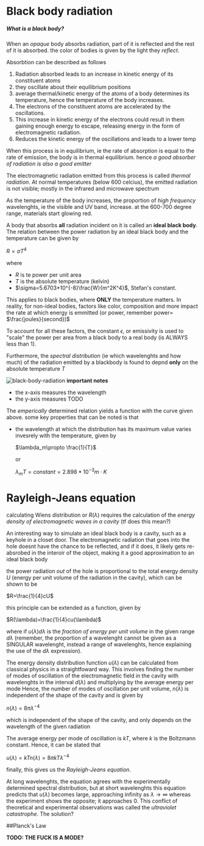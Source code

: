 # Black body radiation

##### What is a black body?

When an _opaque_ body absorbs radiation, part of it is reflected and the rest
of it is absorbed. the color of bodies is given by the light they _reflect_.

Absorbtion can be described as follows 

1) Radiation absorbed leads to an increase in kinetic energy of its constituent 
  atoms
2) they oscillate about their equilibrium positions
3) average thermal/kinetic energy of the atoms of a body determines its 
  temperature, hence the temperature of the body increases. 
4) The electrons of the constituent atoms are accelerated by the oscillations. 
4) This increase in kinetic energy of the electrons could result in them 
   gaining enough energy to escape, releasing energy in the form of 
   electromagnetic radiation. 
5) Reduces the kinetic energy of the oscillations and leads to a lower temp

When this process is in equilibrium, ie the rate of absorption is equal to
the rate of emission, the body is in thermal equilibrium. hence _a good
absorber of radiation is also a good emitter_ 

The electromagnetic radiation emitted from this process is called _thermal 
radiation_. At normal temperatures (below 600 celcius), the emitted
radiation is not visible; mostly in the infrared and microwave spectrum 

As the temperature of the body increases, the proportion of _high frequency_ 
wavelenghts, ie the visible and UV band, increase. at the 600-700 degree range,
materials start glowing red.

A body that absorbs **all** radiation incident on it is called an **ideal black
body**. The relation between the power radiation by an ideal black body and
the temperature can be given by 

$R=\sigma T^4$

where

- $R$ is te power per unit area
- $T$ is the absolute temperature (kelvin)
- $\sigma=5.6703*10^{-8}\frac{W}{m^2K^4}$, Stefan's constant. 

This applies to black bodies, where **ONLY** the temperature matters. 
In reality, for non-ideal bodies, factors like color, composition and more
impact the rate at which energy is emmitted (or power, remember power=
$\frac{joules}{second})$ 

To account for all these factors, the constant $\epsilon$, or emissivity
is used to "scale" the power per area from a black body to a real body
(is ALWAYS less than 1). 

Furthermore, the _spectral distribution_ (ie which wavelenghts and how much)
of the radiation emitted by a blackbody is found to depnd **only** on the
absolute temperature $T$

![black-body-radiation](https://cdn.britannica.com/83/283-050-7701048B/energy-unit-area-second-wavelength-interval-temperatures.jpg)
**important notes**

- the x-axis measures the wavelength
- the y-axis measures TODO

The _emperically_ determined relation yields a function with the curve given 
above. some key properties that can be noted is that 

- the wavelength at which the distribution has its maximum value varies 
  invesrely with the temperature, given by
  
  $\lambda_m\propto \frac{1}{T}$
  
  or 
  
  $\lambda_m T=constant=2.898*10^{-3}m\cdot K$


# Rayleigh-Jeans equation

calculating Wiens distribution or $R(\lambda)$ requires the calculation of 
the _energy density of electromagnetic waves in a cavity_ (tf does this mean?)

An interesting way to simulate an ideal black body is a cavity, such as 
a keyhole in a closet door. The electromagnetic radiation that goes into 
the hole doesnt have the chance to be reflected, and if it does, it likely 
gets re-absrobed in the interoir of the object, making it a good approximation
to an ideal black body 

the power radiation _out_ of the hole is proportional to the total energy 
density $U$ (energy per unit volume of the radiation in the cavity), which
can be shown to be

$R=\frac{1}{4}cU$

this principle can be extended as a function, given by 

$R(\lambda)=\frac{1}{4}cu(\lambda)$

where if $u(\lambda)d\lambda$ is the _fraction of energy per unit volume_ in 
the given range $d\lambda$ (remember, the proportion of a wavelenght cannot
be given as a SINGULAR wavelenght, instead a range of wavelenghts, hence
explaining the use of the $d\lambda$ expression).

The energy density distribution function $u(\lambda)$ can be calculated from 
classical physics in a straightfoward way. This involves finding the number of
modes of oscillation of the electromagnetic field in the cavity with 
wavelenghts in the interval $d(\lambda)$ and multiplying by the average
energy per mode
Hence, the number of modes of oscillation per unit volume, $n(\lambda)$
is independent of the shape of the cavity and is given by 

$n(\lambda)=8\pi\lambda^{-4}$

which is independent of the shape of the cavity, and only depends on the 
wavelength of the given radiation

The average energy per mode of oscillation is $kT$, where $k$ is the Boltzmann
constant. Hence, it can be stated that 

$u(\lambda)=kTn(\lambda)=8\pi kT\lambda^{-4}$

finally, this gives us the _Rayleigh-Jeans equation_. 

At long wavelenghts, the equation agrees with the experimentally determined
spectral distribution, but at short wavelenghts this equation predicts that 
$u(\lambda)$ becomes large, approaching infinity as $\lambda \rightarrow \infty$
whereas the experiment shows the opposite; it approaches 0. 
This conflict of theoretical and experimental observations was called the 
_ultraviolet catastrophe_. The solution? 

##Planck's Law






**TODO: THE FUCK IS A MODE?**








